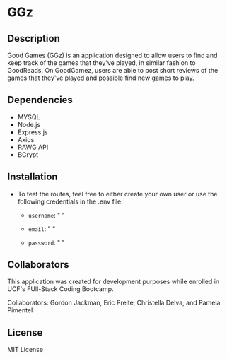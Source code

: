 # GGz

## Description

Good Games (GGz) is an application designed to allow users to find and keep track of the games that they've played, in similar fashion to GoodReads.  On GoodGamez, users are able to post short reviews of the games that they've played and possible find new games to play.

## Dependencies 

- MYSQL
- Node.js
- Express.js
- Axios
- RAWG API
- BCrypt


## Installation 

* To test the routes, feel free to either create your own user or use the following credentials in the .env file: 

  * `username`: "   "
  
  * `email`: "   "
  
  * `password`: "   "

## Collaborators

This application was created for development purposes while enrolled in UCF's FUll-Stack Coding Bootcamp.

Collaborators: Gordon Jackman, Eric Preite, Christella Delva, and Pamela Pimentel

## License
MIT License